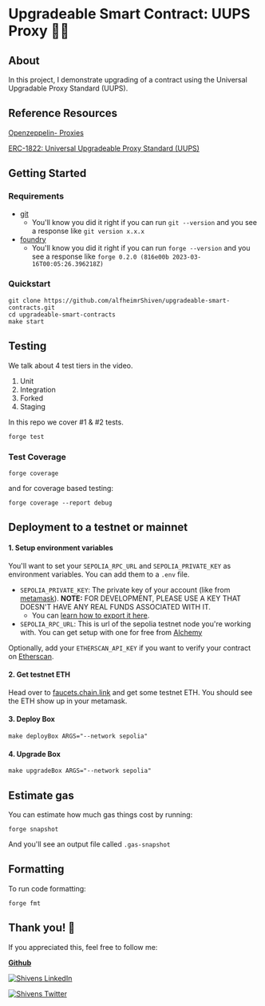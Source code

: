 # Upgradeable Smart Contract: UUPS Proxy 🥷🏽

## About
In this project, I demonstrate upgrading of a contract using the Universal Upgradable Proxy Standard (UUPS).

## Reference Resources
[Openzeppelin- Proxies](https://docs.openzeppelin.com/contracts/4.x/api/proxy)

[ERC-1822: Universal Upgradeable Proxy Standard (UUPS)](https://eips.ethereum.org/EIPS/eip-1822)

## Getting Started

### Requirements

- [git](https://git-scm.com/book/en/v2/Getting-Started-Installing-Git)
  - You'll know you did it right if you can run `git --version` and you see a response like `git version x.x.x`
- [foundry](https://getfoundry.sh/)
  - You'll know you did it right if you can run `forge --version` and you see a response like `forge 0.2.0 (816e00b 2023-03-16T00:05:26.396218Z)`

### Quickstart

```
git clone https://github.com/alfheimrShiven/upgradeable-smart-contracts.git
cd upgradeable-smart-contracts
make start
```

## Testing

We talk about 4 test tiers in the video. 

1. Unit
2. Integration
3. Forked
4. Staging

In this repo we cover #1 & #2 tests. 

```
forge test
```

### Test Coverage

```
forge coverage
```

and for coverage based testing: 

```
forge coverage --report debug
```

## Deployment to a testnet or mainnet

#### 1. Setup environment variables

You'll want to set your `SEPOLIA_RPC_URL` and `SEPOLIA_PRIVATE_KEY` as environment variables. You can add them to a `.env` file.

- `SEPOLIA_PRIVATE_KEY`: The private key of your account (like from [metamask](https://metamask.io/)). **NOTE:** FOR DEVELOPMENT, PLEASE USE A KEY THAT DOESN'T HAVE ANY REAL FUNDS ASSOCIATED WITH IT.
  - You can [learn how to export it here](https://metamask.zendesk.com/hc/en-us/articles/360015289632-How-to-Export-an-Account-Private-Key).
- `SEPOLIA_RPC_URL`: This is url of the sepolia testnet node you're working with. You can get setup with one for free from [Alchemy](https://alchemy.com/?a=673c802981)

Optionally, add your `ETHERSCAN_API_KEY` if you want to verify your contract on [Etherscan](https://etherscan.io/).

#### 2. Get testnet ETH

Head over to [faucets.chain.link](https://faucets.chain.link/) and get some testnet ETH. You should see the ETH show up in your metamask.

#### 3. Deploy Box

```
make deployBox ARGS="--network sepolia"
```

#### 4. Upgrade Box

```
make upgradeBox ARGS="--network sepolia"
```

## Estimate gas

You can estimate how much gas things cost by running:

```
forge snapshot
```

And you'll see an output file called `.gas-snapshot`

## Formatting

To run code formatting:
```
forge fmt
```


## Thank you! 🤗

If you appreciated this, feel free to follow me:

[**Github**](https://github.com/alfheimrShiven)

[![Shivens LinkedIn](https://img.shields.io/badge/LinkedIn-0077B5?style=for-the-badge&logo=linkedin&logoColor=white)](https://www.linkedin.com/in/shivends/)

[![Shivens Twitter](https://img.shields.io/badge/Twitter-1DA1F2?style=for-the-badge&logo=twitter&logoColor=white)](https://twitter.com/shiven_alfheimr)


